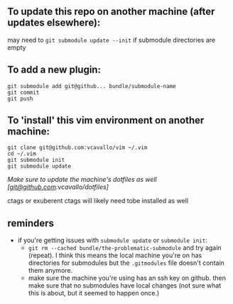 ## To update this repo on another machine (after updates elsewhere):

may need to `git submodule update --init` if submodule directories are empty

## To add a new plugin:

```
git submodule add git@github... bundle/submodule-name
git commit
git push
```

## To 'install' this vim environment on another machine:

```
git clone git@github.com:vcavallo/vim ~/.vim
cd ~/.vim
git submodule init
git submodule update
```

_Make sure to update the machine's dotfiles as well [git@github.com:vcavallo/dotfiles]_

ctags or exuberent ctags will likely need tobe installed as well

## reminders

- if you're getting issues with `submodule update` or `submodule init`:
  - `git rm --cached bundle/the-problematic-submodule` and try again (repeat).
    I think this means the local machine you're on has directories for
    submodules but the `.gitmodules` file doesn't contain them anymore.
  - make sure the machine you're
    using has an ssh key on github. then make sure that no submodules have local
    changes (not sure what this is about, but it seemed to happen once.)

